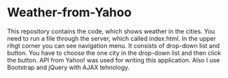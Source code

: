 # Weather-from-Yahoo
This repository contains the code, which shows weather in the cities. You need to run a file through the server, which called index.html. In the upper rihgt corner you can see navigation menu. It consists of drop-down list and button.
You have to choose the one city in the drop-down list and then click the button.
API from Yahoo! was used for writing this application. Also I use Bootstrap and jQuery with AJAX tehnology.
